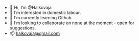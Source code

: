 - 👋 Hi, I’m @Halkovaja
- 👀 I’m interested in domestic labour.
- 🌱 I’m currently learning Github.
- 💞️ I’m looking to collaborate on none at the moment - open for suggestions.
- 📫 halkovaja@gmail.com

<!---
Halkovaja/Halkovaja is a ✨ special ✨ repository because its `README.md` (this file) appears on your GitHub profile.
You can click the Preview link to take a look at your changes.
--->
